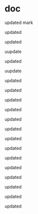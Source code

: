 doc
===

updated
mark
 
updated

updated

uupdate

updated

uupdate

updated

updated

updated

updated

updated

updated

updated

updated

updated

updated

updated

updated

updated

updated

